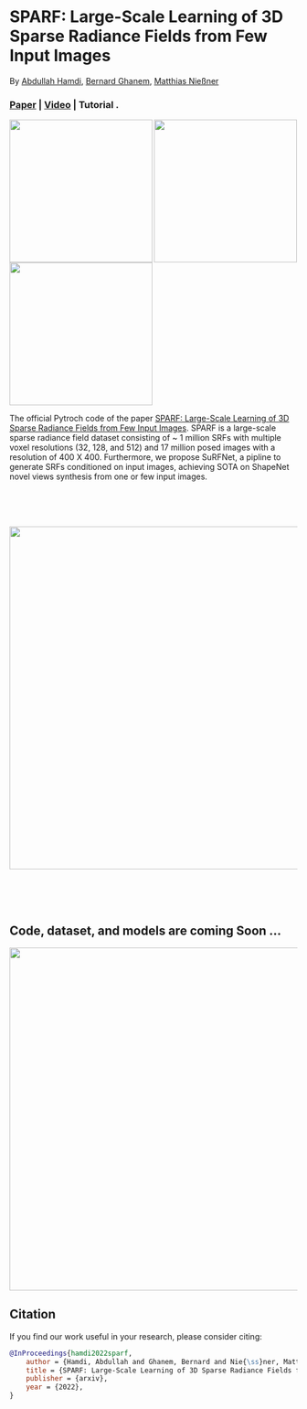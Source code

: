 # SPARF: Large-Scale Learning of 3D Sparse Radiance Fields from Few Input Images
By [Abdullah Hamdi](https://abdullahamdi.com/), [Bernard Ghanem](http://www.bernardghanem.com/), [Matthias Nießner](https://niessnerlab.org/members/matthias_niessner/profile.html) 
### [Paper](https://arxiv.org/abs/2212.09100) | [Video](https://youtu.be/VcjypZ0hp4w) | Tutorial . <br>
<p float="left">
<img src="https://user-images.githubusercontent.com/26301932/208697062-829496a7-4a25-42cf-8a67-41cc64b0ea66.gif" align="left" width="250">
<img src="https://user-images.githubusercontent.com/26301932/208697090-2bb7ade0-1cce-4ebe-bbd8-c61d4fcfb587.gif" align="center" width="250">
<img src="https://user-images.githubusercontent.com/26301932/208697114-ce5e0a29-4cec-41ec-b995-e6b41495b042.gif" align="center" width="250">
</p>
 
The official Pytroch code of the paper [SPARF: Large-Scale Learning of 3D Sparse Radiance Fields from Few Input Images](https://arxiv.org/abs/2212.09100). SPARF is a large-scale sparse radiance field dataset consisting of ~ 1 million SRFs with multiple voxel resolutions (32, 128, and 512) and 17 million posed images with a resolution of 400 X 400. Furthermore, we propose SuRFNet, a pipline to generate SRFs conditioned on input images, achieving SOTA on ShapeNet novel views synthesis from one or few input images. 

<br> <br> <br>
<p float="center">
<img src="https://user-images.githubusercontent.com/26301932/208700278-62be65c3-87d6-44aa-8939-bdeb30d889f0.gif" align="center" width="600">
</p>

<br> <br> <br>
## Code, dataset, and models are coming Soon ...
<p float="center">
<img src="https://media.giphy.com/media/tXL4FHPSnVJ0A/giphy.gif" align="center" width="600">
</p>

## Citation
If you find our work useful in your research, please consider citing:
```bibtex
@InProceedings{hamdi2022sparf, 
    author = {Hamdi, Abdullah and Ghanem, Bernard and Nie{\ss}ner, Matthias}, 
    title = {SPARF: Large-Scale Learning of 3D Sparse Radiance Fields from Few Input Images}, 
    publisher = {arxiv}, 
    year = {2022},
}
```

